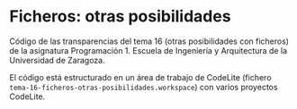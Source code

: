 # Ficheros: otras posibilidades

Código de las transparencias del tema 16 (otras posibilidades con ficheros) de la asignatura Programación 1. Escuela de Ingeniería y Arquitectura de la Universidad de Zaragoza.

El código está estructurado en un área de trabajo de CodeLite (fichero `tema-16-ficheros-otras-posibilidades.workspace`) con varios proyectos CodeLite.
